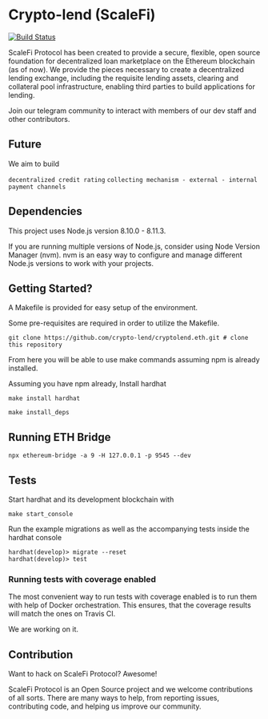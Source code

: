 # Crypto-lend (ScaleFi)

[![Build Status](https://travis-ci.org/upscaletech/ScaleFi.svg?branch=master)](https://travis-ci.org/upscaletech/ScaleFi)

ScaleFi Protocol has been created to provide a secure, flexible, open source foundation for decentralized loan marketplace on the Ethereum blockchain (as of now). We provide the pieces necessary to create a decentralized lending exchange, including the requisite lending assets, clearing and collateral pool infrastructure, enabling third parties to build applications for lending.

Join our telegram community to interact with members of our dev staff and other contributors.

## Future

We aim to build

`decentralized credit rating`
`collecting mechanism - external - internal`
`payment channels`

## Dependencies

This project uses Node.js version 8.10.0 - 8.11.3.

If you are running multiple versions of Node.js, consider using Node Version Manager (nvm). nvm is an easy way to configure and manage different Node.js versions to work with your projects.

## Getting Started?

A Makefile is provided for easy setup of the environment.

Some pre-requisites are required in order to utilize the Makefile.

`git clone https://github.com/crypto-lend/cryptolend.eth.git # clone this repository`

From here you will be able to use make commands assuming npm is already installed.

Assuming you have npm already, Install hardhat

`make install hardhat`

`make install_deps`

## Running ETH Bridge

`npx ethereum-bridge -a 9 -H 127.0.0.1 -p 9545 --dev`

## Tests

Start hardhat and its development blockchain with

`make start_console`

Run the example migrations as well as the accompanying tests inside the hardhat console

```
hardhat(develop)> migrate --reset
hardhat(develop)> test

```

### Running tests with coverage enabled

The most convenient way to run tests with coverage enabled is to run them with help of Docker orchestration. This ensures, that the coverage results will match the ones on Travis CI.

We are working on it.


## Contribution

Want to hack on ScaleFi Protocol? Awesome!

ScaleFi Protocol is an Open Source project and we welcome contributions of all sorts. There are many ways to help, from reporting issues, contributing code, and helping us improve our community.
